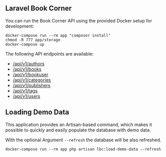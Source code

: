 ## Laravel Book Corner

You can run the Book Corner API using the provided Docker setup for development:

```
docker-compose run --rm app "composer install"
chmod -R 777 app/storage
docker-compose up
```

The following API endpoints are available:

* [/api/v1/authors](http://localhost/api/v1/authors)
* [/api/v1/books](http://localhost/api/v1/books)
* [/api/v1/bookuser](http://localhost/api/v1/bookuser)
* [/api/v1/categories](http://localhost/api/v1/categories)
* [/api/v1/publishers](http://localhost/api/v1/publishers)
* [/api/v1/tags](http://localhost/api/v1/tags)
* [/api/v1/users](http://localhost/api/v1/users)

## Loading Demo Data
This application provides an Artisan-based command, which makes it possible to quickly and easily populate the database with demo data.

With the optional Argument ``--refresh`` the database will be also refreshed.

```
docker-compose run --rm app php artisan lbc:load-demo-data --refresh
```

